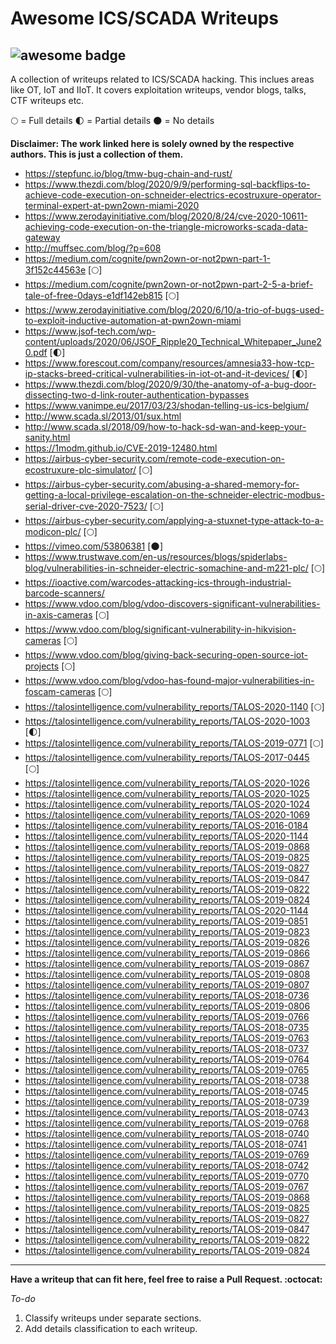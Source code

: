 # Awesome ICS/SCADA Writeups

![awesome badge](https://cdn.rawgit.com/sindresorhus/awesome/d7305f38d29fed78fa85652e3a63e154dd8e8829/media/badge.svg)
----------

A collection of writeups related to ICS/SCADA hacking. This inclues areas like OT, IoT and IIoT. It covers exploitation writeups, vendor blogs, talks, CTF writeups etc.

:full_moon: = Full details 
:first_quarter_moon: = Partial details
:new_moon: = No details 

**Disclaimer: The work linked here is solely owned by the respective authors. This is just a collection of them.**

 - https://stepfunc.io/blog/tmw-bug-chain-and-rust/  
 - https://www.thezdi.com/blog/2020/9/9/performing-sql-backflips-to-achieve-code-execution-on-schneider-electrics-ecostruxure-operator-terminal-expert-at-pwn2own-miami-2020 
 - https://www.zerodayinitiative.com/blog/2020/8/24/cve-2020-10611-achieving-code-execution-on-the-triangle-microworks-scada-data-gateway 
 - http://muffsec.com/blog/?p=608 
 - https://medium.com/cognite/pwn2own-or-not2pwn-part-1-3f152c44563e [:full_moon:]
 - https://medium.com/cognite/pwn2own-or-not2pwn-part-2-5-a-brief-tale-of-free-0days-e1df142eb815 [:full_moon:]
 - https://www.zerodayinitiative.com/blog/2020/6/10/a-trio-of-bugs-used-to-exploit-inductive-automation-at-pwn2own-miami 
 - https://www.jsof-tech.com/wp-content/uploads/2020/06/JSOF_Ripple20_Technical_Whitepaper_June20.pdf [:first_quarter_moon:]
 - https://www.forescout.com/company/resources/amnesia33-how-tcp-ip-stacks-breed-critical-vulnerabilities-in-iot-ot-and-it-devices/ [:first_quarter_moon:]
 - https://www.thezdi.com/blog/2020/9/30/the-anatomy-of-a-bug-door-dissecting-two-d-link-router-authentication-bypasses 
 - https://www.vanimpe.eu/2017/03/23/shodan-telling-us-ics-belgium/
 - http://www.scada.sl/2013/01/sux.html 
 - http://www.scada.sl/2018/09/how-to-hack-sd-wan-and-keep-your-sanity.html
 - https://1modm.github.io/CVE-2019-12480.html 
 - https://airbus-cyber-security.com/remote-code-execution-on-ecostruxure-plc-simulator/ [:full_moon:]
 - https://airbus-cyber-security.com/abusing-a-shared-memory-for-getting-a-local-privilege-escalation-on-the-schneider-electric-modbus-serial-driver-cve-2020-7523/ [:full_moon:]
 - https://airbus-cyber-security.com/applying-a-stuxnet-type-attack-to-a-modicon-plc/ [:full_moon:]
 - https://vimeo.com/53806381 [:new_moon:]
 - https://www.trustwave.com/en-us/resources/blogs/spiderlabs-blog/vulnerabilities-in-schneider-electric-somachine-and-m221-plc/ [:full_moon:]
 - https://ioactive.com/warcodes-attacking-ics-through-industrial-barcode-scanners/
 - https://www.vdoo.com/blog/vdoo-discovers-significant-vulnerabilities-in-axis-cameras [:full_moon:]
 - https://www.vdoo.com/blog/significant-vulnerability-in-hikvision-cameras [:full_moon:]
 - https://www.vdoo.com/blog/giving-back-securing-open-source-iot-projects [:full_moon:]
 - https://www.vdoo.com/blog/vdoo-has-found-major-vulnerabilities-in-foscam-cameras [:full_moon:]
 - https://talosintelligence.com/vulnerability_reports/TALOS-2020-1140 [:full_moon:]
 - https://talosintelligence.com/vulnerability_reports/TALOS-2020-1003 [:first_quarter_moon:]
 - https://talosintelligence.com/vulnerability_reports/TALOS-2019-0771 [:full_moon:]
 - https://talosintelligence.com/vulnerability_reports/TALOS-2017-0445 [:full_moon:]
 - https://talosintelligence.com/vulnerability_reports/TALOS-2020-1026
 - https://talosintelligence.com/vulnerability_reports/TALOS-2020-1025
 - https://talosintelligence.com/vulnerability_reports/TALOS-2020-1024
 - https://talosintelligence.com/vulnerability_reports/TALOS-2020-1069
 - https://talosintelligence.com/vulnerability_reports/TALOS-2016-0184
 - https://talosintelligence.com/vulnerability_reports/TALOS-2020-1144
 - https://talosintelligence.com/vulnerability_reports/TALOS-2019-0868
 - https://talosintelligence.com/vulnerability_reports/TALOS-2019-0825
 - https://talosintelligence.com/vulnerability_reports/TALOS-2019-0827
 - https://talosintelligence.com/vulnerability_reports/TALOS-2019-0847
 - https://talosintelligence.com/vulnerability_reports/TALOS-2019-0822
 - https://talosintelligence.com/vulnerability_reports/TALOS-2019-0824
 - https://talosintelligence.com/vulnerability_reports/TALOS-2020-1144
 - https://talosintelligence.com/vulnerability_reports/TALOS-2019-0851
 - https://talosintelligence.com/vulnerability_reports/TALOS-2019-0823
 - https://talosintelligence.com/vulnerability_reports/TALOS-2019-0826
 - https://talosintelligence.com/vulnerability_reports/TALOS-2019-0866
 - https://talosintelligence.com/vulnerability_reports/TALOS-2019-0867
 - https://talosintelligence.com/vulnerability_reports/TALOS-2019-0808
 - https://talosintelligence.com/vulnerability_reports/TALOS-2019-0807
 - https://talosintelligence.com/vulnerability_reports/TALOS-2018-0736
 - https://talosintelligence.com/vulnerability_reports/TALOS-2019-0806
 - https://talosintelligence.com/vulnerability_reports/TALOS-2019-0766
 - https://talosintelligence.com/vulnerability_reports/TALOS-2018-0735
 - https://talosintelligence.com/vulnerability_reports/TALOS-2019-0763
 - https://talosintelligence.com/vulnerability_reports/TALOS-2018-0737
 - https://talosintelligence.com/vulnerability_reports/TALOS-2019-0764
 - https://talosintelligence.com/vulnerability_reports/TALOS-2019-0765
 - https://talosintelligence.com/vulnerability_reports/TALOS-2018-0738
 - https://talosintelligence.com/vulnerability_reports/TALOS-2018-0745
 - https://talosintelligence.com/vulnerability_reports/TALOS-2018-0739
 - https://talosintelligence.com/vulnerability_reports/TALOS-2018-0743
 - https://talosintelligence.com/vulnerability_reports/TALOS-2019-0768
 - https://talosintelligence.com/vulnerability_reports/TALOS-2018-0740
 - https://talosintelligence.com/vulnerability_reports/TALOS-2018-0741
 - https://talosintelligence.com/vulnerability_reports/TALOS-2019-0769
 - https://talosintelligence.com/vulnerability_reports/TALOS-2018-0742
 - https://talosintelligence.com/vulnerability_reports/TALOS-2019-0770
 - https://talosintelligence.com/vulnerability_reports/TALOS-2019-0767
 - https://talosintelligence.com/vulnerability_reports/TALOS-2019-0868
 - https://talosintelligence.com/vulnerability_reports/TALOS-2019-0825
 - https://talosintelligence.com/vulnerability_reports/TALOS-2019-0827
 - https://talosintelligence.com/vulnerability_reports/TALOS-2019-0847
 - https://talosintelligence.com/vulnerability_reports/TALOS-2019-0822
 - https://talosintelligence.com/vulnerability_reports/TALOS-2019-0824


----------
**Have a writeup that can fit here, feel free to raise a Pull Request. :octocat:** 

*To-do*

 1. Classify writeups under separate sections.
 2. Add details classification to each writeup.